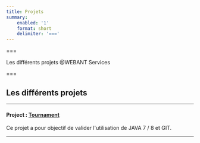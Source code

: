 ```yaml
---
title: Projets
summary:
    enabled: '1'
    format: short
    delimiter: '==='
---
```


===

Les différents projets @WEBANT Services

===

## Les différents projets

___

#### Project : [Tournament](./tournament) 	

Ce projet a pour objectif de valider l'utilisation de JAVA 7 / 8 et GIT.

___

